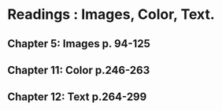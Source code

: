 # Readings : Images, Color, Text.



## Chapter 5: Images p. 94-125


## Chapter 11: Color p.246-263


## Chapter 12: Text p.264-299

